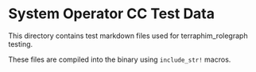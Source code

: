 # System Operator CC Test Data

This directory contains test markdown files used for terraphim_rolegraph testing.

These files are compiled into the binary using `include_str!` macros.
